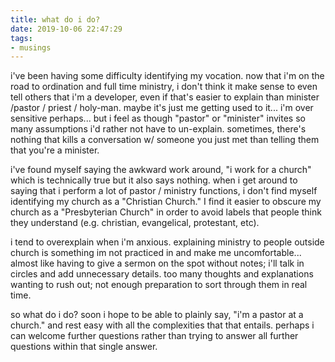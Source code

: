 ```yaml
---
title: what do i do?
date: 2019-10-06 22:47:29
tags:
- musings
---
```

i've been having some difficulty identifying my vocation. now that i'm on the road to ordination and full time ministry, i don't think it make sense to even tell others that i'm a developer, even if that's easier to explain than minister /pastor / priest / holy-man. maybe it's just me getting used to it... i'm over sensitive perhaps... but i feel as though "pastor" or "minister" invites so many assumptions i'd rather not have to un-explain. sometimes, there's nothing that kills a conversation w/ someone you just met than telling them that you're a minister.

i've found myself saying the awkward work around, "i work for a church" which is technically true but it also says nothing. when i get around to saying that i perform a lot of pastor / ministry functions, i don't find myself identifying my church as a "Christian Church." I find it easier to obscure my church as a "Presbyterian Church" in order to avoid labels that people think they understand (e.g. christian, evangelical, protestant, etc).

i tend to overexplain when i'm anxious. explaining ministry to people outside church is something im not practiced in and make me uncomfortable... almost like having to give a sermon on the spot without notes; i'll talk in circles and add unnecessary details. too many thoughts and explanations wanting to rush out; not enough preparation to sort through them in real time. 

so what do i do? soon i hope to be able to plainly say, "i'm a pastor at a church." and rest easy with all the complexities that that entails. perhaps i can welcome further questions rather than trying to answer all further questions within that single answer.